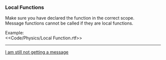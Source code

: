 ### Local Functions

Make sure you have declared the function in the correct scope.  
Message functions cannot be called if they are local functions.

Example:  
<<Code/Physics/Local Function.rtf>>

---
[I am still not getting a message](5%203D%20Collision%20Matrix.md)
